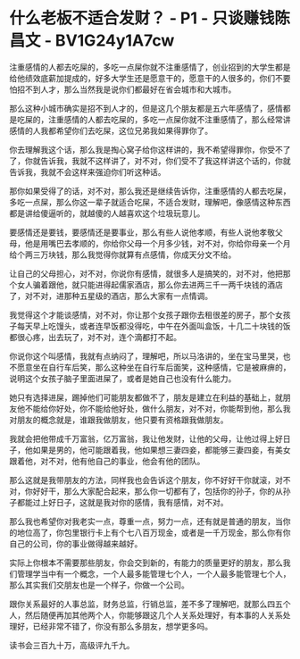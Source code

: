 # 什么老板不适合发财？ - P1 - 只谈赚钱陈昌文 - BV1G24y1A7cw

注重感情的人都去吃屎的，多吃一点屎你就不注重感情了，创业招到的大学生都是给他绩效底薪加提成的，好多大学生还是愿意干的，愿意干的人很多的，你们不要怕招不到人才，那么当然我是说你们都最好在省会城市和大城市。

那么这种小城市确实是招不到人才的，但是这几个朋友都是五六年感情了，感情都是吃屎的，注重感情的人都去吃屎的，多吃一点屎你就不注重感情了，那么经常讲感情的人我都希望你们去吃屎，这位兄弟我如果得罪你了。

你去理解我这个话，那么我是掏心窝子给你这样讲的，我不希望得罪你，你受不了了，你就告诉我，我就不这样讲了，对不对，你们受不了我这样讲这个话的，你就告诉我，我就不会这样来强迫你们听这种话。

那你如果受得了的话，对不对，那么我还是继续告诉你，注重感情的人都去吃屎，多吃一点屎，那么你这一辈子就适合吃屎，不适合发财，理解吧，像感情这种东西都是讲给傻逼听的，就越傻的人越喜欢这个垃圾玩意儿。

要感情还是要钱，要感情还是要事业，那么有些人说他孝顺，有些人说他孝敬父母，他是用嘴巴去孝顺的，你给你父母一个月多少钱，对不对，你给你母亲一个月给个两三万块钱，那么我觉得你就算有点感情，你成天分文不给。

让自己的父母担心，对不对，你说你有感情，就很多人是搞笑的，对不对，他把那个女人骗着跟他，就只能进得起儒家酒店，那么你去进两三千一两千块钱的酒店了，对不对，进那种五星级的酒店，那么大家有一点情调。

我觉得这个才能谈感情，对不对，你让那个女孩子跟你去租很差的房子，那个女孩子每天早上吃馒头，或者连早饭都没得吃，中午在外面叫盒饭，十几二十块钱的饭都很心疼，出去玩了，对不对，连个滴都打不起。

你说你这个叫感情，我就有点纳闷了，理解吧，所以马洛讲的，坐在宝马里哭，也不愿意坐在自行车后笑，那么这种坐在自行车后面笑，这种感情，它是被麻痹的，说明这个女孩子脑子里面进屎了，或者是她自己也没有什么能力。

她只有选择进屎，踢掉他们可能朋友都做不了，朋友是建立在利益的基础上，就朋友他不能给你好处，你不能给他好处，做什么朋友，对不对，你能帮到他，那么我对朋友的概念就是，谁跟我做朋友，他只要有资格跟我做朋友。

我就会把他带成千万富翁，亿万富翁，我让他发财，让他的父母，让他过得上好日子，他如果是男的，他可能跟着我，他如果想三妻四妾，都能够三妻四妾，有美女跟着他，对不对，他有他自己的事业，他会有他的团队。

那么这就是我带朋友的方法，同样我也会告诉这个朋友，你不好好干你就滚，对不对，你好好干，那么大家配合起来，那么你一切都有了，包括你的孙子，你的从孙子都能过上好日子，这就是我对你的感情，我有感情，对不对。

那么我也希望你对我老实一点，尊重一点，努力一点，还有就是普通的朋友，当你的地位高了，你包里银行卡上有个七八百万现金，或者是一千万现金，那么你有你自己的公司，你的事业做得越来越好。

实际上你根本不需要那些朋友，你会交到新的，有能力的质量更好的朋友，那么我们管理学当中有一个概念，一个人最多能管理七个人，一个人最多能管理七个人，那么其实我们交朋友也是一个样子，你做一个公司。

跟你关系最好的人事总监，财务总监，行销总监，差不多了理解吧，就那么四五个人，然后随便再加其他两个人，你能够跟这几个人关系处理好，有本事的人关系处理好，已经非常不错了，你没有那么多朋友，想学更多吗。

读书会三百九十万，高级评九千九。